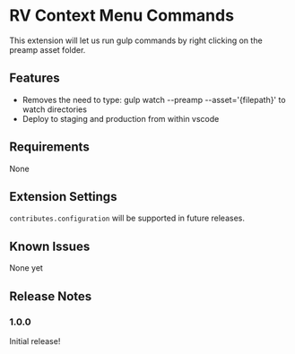 # RV Context Menu Commands

This extension will let us run gulp commands by right clicking on the preamp asset folder.

## Features

* Removes the need to type: gulp watch --preamp --asset='{filepath}' to watch directories
* Deploy to staging and production from within vscode

## Requirements

None

## Extension Settings

`contributes.configuration` will be supported in future releases.

## Known Issues

None yet

## Release Notes

### 1.0.0

Initial release!